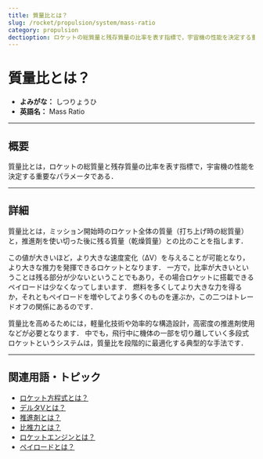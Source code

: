 ```yaml
---
title: 質量比とは？
slug: /rocket/propulsion/system/mass-ratio
category: propulsion
dectioption: ロケットの総質量と残存質量の比率を表す指標で，宇宙機の性能を決定する重要なパラメータである質量比の意味・定義・内容について解説します．
---
```


# 質量比とは？

- **よみがな：** しつりょうひ  
- **英語名：** Mass Ratio  

---

## 概要

質量比とは，ロケットの総質量と残存質量の比率を表す指標で，宇宙機の性能を決定する重要なパラメータである．

---

## 詳細

質量比とは，ミッション開始時のロケット全体の質量（打ち上げ時の総質量）と，推進剤を使い切った後に残る質量（乾燥質量）との比のことを指します．

この値が大きいほど，より大きな速度変化（ΔV）を与えることが可能となり，より大きな推力を発揮できるロケットとなります．
一方で，比率が大きいということは残る部分が少ないということでもあり，その場合ロケットに搭載できるペイロードは少なくなってしまいます．
燃料を多くしてより大きな力を得るか，それともペイロードを増やしてより多くのものを運ぶか，この二つはトレードオフの関係にあるのです．

質量比を高めるためには，軽量化技術や効率的な構造設計，高密度の推進剤使用などが必要となります．
中でも，飛行中に機体の一部を切り離していく多段式ロケットというシステムは，質量比を段階的に最適化する典型的な手法です．

---

## 関連用語・トピック

- [ロケット方程式とは？](/docs/rocket/propulsion/system/rocket-equation)
- [デルタVとは？](/docs/orbit/mechanics/delta-v-budget)
- [推進剤とは？](/docs/rocket/propulsion/system/propellant)
- [比推力とは？](/docs/rocket/propulsion/system/isp)
- [ロケットエンジンとは？](/docs/rocket/propulsion/rocket-engine)
- [ペイロードとは？](/docs/rocket/system/payload)

